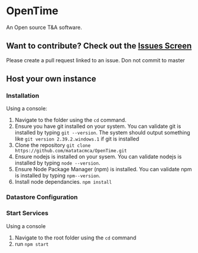 # OpenTime
An Open source T&amp;A software.

## Want to contribute? Check out the [Issues Screen](https://github.com/matatacmca/OpenTime/issues)
Please create a pull request linked to an issue. Don not commit to master

## Host your own instance
### Installation
Using a console:
1. Navigate to the folder using the `cd` command.
2. Ensure you have git installed on your system. You can validate git is installed by typing `git --version`. The system should output something like `git version 2.39.2.windows.1` if git is installed
3. Clone the repository `git clone https://github.com/matatacmca/OpenTime.git`
4. Ensure nodejs is installed on your sysem. You can validate nodejs is installed by typing `node --version`.
5. Ensure Node Package Manager (npm) is installed. You can validate npm is installed by typing `npm--version`.
6. Install node dependancies. `npm install`

### Datastore Configuration

### Start Services
Using a console
1. Navigate to the root folder using the `cd` command
2. run `npm start`
